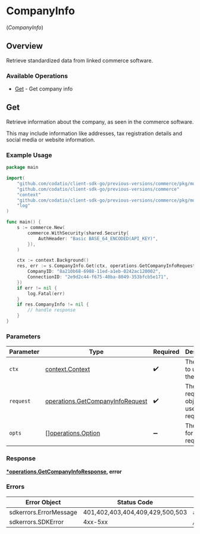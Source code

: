# CompanyInfo
(*CompanyInfo*)

## Overview

Retrieve standardized data from linked commerce software.

### Available Operations

* [Get](#get) - Get company info

## Get

Retrieve information about the company, as seen in the commerce software.

This may include information like addresses, tax registration details and social media or website information.

### Example Usage

```go
package main

import(
	"github.com/codatio/client-sdk-go/previous-versions/commerce/pkg/models/shared"
	"github.com/codatio/client-sdk-go/previous-versions/commerce"
	"context"
	"github.com/codatio/client-sdk-go/previous-versions/commerce/pkg/models/operations"
	"log"
)

func main() {
    s := commerce.New(
        commerce.WithSecurity(shared.Security{
            AuthHeader: "Basic BASE_64_ENCODED(API_KEY)",
        }),
    )

    ctx := context.Background()
    res, err := s.CompanyInfo.Get(ctx, operations.GetCompanyInfoRequest{
        CompanyID: "8a210b68-6988-11ed-a1eb-0242ac120002",
        ConnectionID: "2e9d2c44-f675-40ba-8049-353bfcb5e171",
    })
    if err != nil {
        log.Fatal(err)
    }
    if res.CompanyInfo != nil {
        // handle response
    }
}
```

### Parameters

| Parameter                                                                                | Type                                                                                     | Required                                                                                 | Description                                                                              |
| ---------------------------------------------------------------------------------------- | ---------------------------------------------------------------------------------------- | ---------------------------------------------------------------------------------------- | ---------------------------------------------------------------------------------------- |
| `ctx`                                                                                    | [context.Context](https://pkg.go.dev/context#Context)                                    | :heavy_check_mark:                                                                       | The context to use for the request.                                                      |
| `request`                                                                                | [operations.GetCompanyInfoRequest](../../pkg/models/operations/getcompanyinforequest.md) | :heavy_check_mark:                                                                       | The request object to use for the request.                                               |
| `opts`                                                                                   | [][operations.Option](../../pkg/models/operations/option.md)                             | :heavy_minus_sign:                                                                       | The options for this request.                                                            |

### Response

**[*operations.GetCompanyInfoResponse](../../pkg/models/operations/getcompanyinforesponse.md), error**

### Errors

| Error Object                    | Status Code                     | Content Type                    |
| ------------------------------- | ------------------------------- | ------------------------------- |
| sdkerrors.ErrorMessage          | 401,402,403,404,409,429,500,503 | application/json                |
| sdkerrors.SDKError              | 4xx-5xx                         | */*                             |
